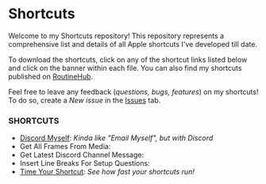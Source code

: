 # Shortcuts
Welcome to my Shortcuts repository! This repository represents a comprehensive list and details of all Apple shortcuts I've developed till date. 

To download the shortcuts, click on any of the shortcut links listed below and click on the banner within each file. You can also find my shortcuts published on [RoutineHub](https://routinehub.co/user/MrJeevs).

Feel free to leave any feedback (*questions, bugs, features*) on my shortcuts! To do so, create a *New issue* in the [Issues](https://github.com/MrJeevs/Shortcuts/issues) tab.

### SHORTCUTS
- [Discord Myself](https://github.com/MrJeevs/Shortcuts/blob/main/Documentation/Discord-Myself.md): *Kinda like "Email Myself", but with Discord*
- Get All Frames From Media:
- Get Latest Discord Channel Message:
- Insert Line Breaks For Setup Questions:
- [Time Your Shortcut](https://github.com/MrJeevs/Shortcuts/blob/main/Documentation/Time-Your-Shortcut.md): *See how fast your shortcuts run!*
